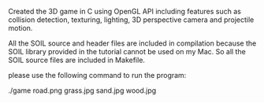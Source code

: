 Created the 3D game in C using OpenGL API including features such as collision detection, texturing, lighting,
3D perspective camera and projectile motion. 

All the SOIL source and header files are included in compilation because the SOIL library provided in the tutorial cannot be used on my Mac. So all the SOIL source files are included in Makefile. 

please use the following command to run the program:

./game road.png grass.jpg sand.jpg wood.jpg 
